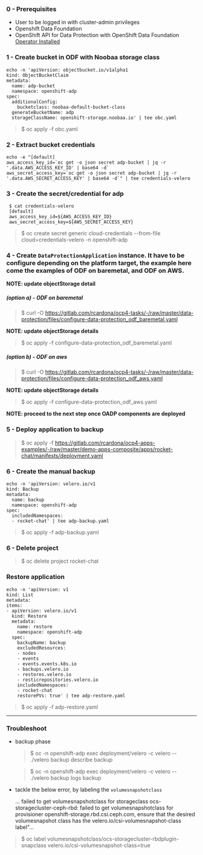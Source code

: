 ### 0 - Prerequisites

- User to be logged in with cluster-admin privileges
- Openshift Data Foundation
- OpenShift API for Data Protection with OpenShift Data Foundation [Operator Installed](https://docs.openshift.com/container-platform/4.13/backup_and_restore/application_backup_and_restore/installing/installing-oadp-ocs.html)

### 1 - Create bucket in ODF with Noobaa storage class

    echo -n 'apiVersion: objectbucket.io/v1alpha1
    kind: ObjectBucketClaim
    metadata:
      name: adp-bucket
      namespace: openshift-adp
    spec:
      additionalConfig:
        bucketclass: noobaa-default-bucket-class
      generateBucketName: adp
      storageClassName: openshift-storage.noobaa.io' | tee obc.yaml

   > $ oc apply -f obc.yaml
   >

### 2 - Extract bucket credentials
  
    echo -e "[default]
    aws_access_key_id=`oc get -o json secret adp-bucket | jq -r '.data.AWS_ACCESS_KEY_ID' | base64 -d`
    aws_secret_access_key=`oc get -o json secret adp-bucket | jq -r '.data.AWS_SECRET_ACCESS_KEY' | base64 -d`" | tee credentials-velero

### 3 - Create the secret/credential for adp

     $ cat credentials-velero
     [default]
     aws_access_key_id=${AWS_ACCESS_KEY_ID}
     aws_secret_access_key=${AWS_SECRET_ACCESS_KEY}

> $ oc create secret generic cloud-credentials --from-file cloud=credentials-velero -n openshift-adp
>
   
### 4 - Create `DataProtectionApplication` instance. It have to be configure depending on the platform target, the example here come the examples of ODF on baremetal, and ODF on AWS.

 __NOTE: update **objectStorage** detail__

  ##### (option a) - ODF on baremetal
  > $ curl -O  https://gitlab.com/rcardona/ocp4-tasks/-/raw/master/data-protection/files/configure-data-protection_odf_baremetal.yaml
  >

  __NOTE: update **objectStorage** details__

  > $ oc apply -f configure-data-protection_odf_baremetal.yaml
  >

  ##### (option b) - ODF on aws
  > $ curl -O  https://gitlab.com/rcardona/ocp4-tasks/-/raw/master/data-protection/files/configure-data-protection_odf_aws.yaml
  >
  
  __NOTE: update **objectStorage** details__

  > $ oc apply -f configure-data-protection_odf_aws.yaml
  >



__NOTE: proceed to the next step once OADP components are deployed__

### 5 - Deploy application to backup
  > $ oc apply -f https://gitlab.com/rcardona/ocp4-apps-examples/-/raw/master/demo-apps-composite/apps/rocket-chat/manifests/deployment.yaml
  >

### 6 - Create the manual backup

    echo -n 'apiVersion: velero.io/v1
    kind: Backup
    metadata:
      name: backup
      namespace: openshift-adp
    spec:
      includedNamespaces:
      - rocket-chat' | tee adp-backup.yaml

    
   > $ oc apply -f adp-backup.yaml
   > 

### 6 - Delete project

  > $ oc delete project rocket-chat
  >

### Restore application

    echo -n 'apiVersion: v1
    kind: List
    metadata:
    items:
    - apiVersion: velero.io/v1
      kind: Restore
      metadata:
        name: restore
        namespace: openshift-adp
      spec:
        backupName: backup
        excludedResources:
        - nodes
        - events
        - events.events.k8s.io
        - backups.velero.io
        - restores.velero.io
        - resticrepositories.velero.io
        includedNamespaces:
        - rocket-chat
        restorePVs: true' | tee adp-restore.yaml

   > $ oc apply -f adp-restore.yaml
   >


---

### Troubleshoot

- backup phase
  > $ oc -n openshift-adp exec deployment/velero -c velero -- ./velero backup describe backup 
  >

  > $ oc -n openshift-adp exec deployment/velero -c velero -- ./velero backup logs backup
  >

- tackle the below error, by labeling the `volumesnapshotclass`

   ... failed to get volumesnapshotclass for storageclass ocs-storagecluster-ceph-rbd: failed to get volumesnapshotclass for provisioner openshift-storage.rbd.csi.ceph.com, ensure that the desired volumesnapshot class has the velero.io/csi-volumesnapshot-class label"...

> $ oc label volumesnapshotclass/ocs-storagecluster-rbdplugin-snapclass velero.io/csi-volumesnapshot-class=true
>
